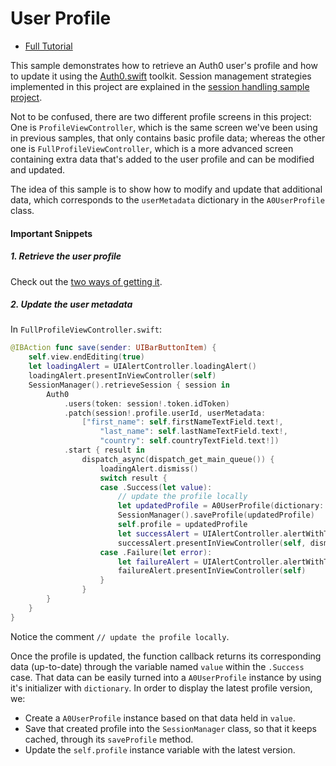 # User Profile 

- [Full Tutorial](https://auth0.com/docs/quickstart/native/ios-swift/04-user-profile)

This sample demonstrates how to retrieve an Auth0 user's profile and how to update it using the [Auth0.swift](https://github.com/auth0/Auth0.swift) toolkit. Session management strategies implemented in this project are explained in the [session handling sample project](/03-Session-Handling).

Not to be confused, there are two different profile screens in this project: One is `ProfileViewController`, which is the same screen we've been using in previous samples, that only contains basic profile data; whereas the other one is `FullProfileViewController`, which is a more advanced screen containing extra data that's added to the user profile and can be modified and updated.

The idea of this sample is to show how to modify and update that additional data, which corresponds to the `userMetadata` dictionary in the `A0UserProfile` class.

#### Important Snippets

##### 1. Retrieve the user profile

Check out the [two ways of getting it](/03-Session-Handling/).

##### 2. Update the user metadata

In `FullProfileViewController.swift`:

```swift
@IBAction func save(sender: UIBarButtonItem) {
    self.view.endEditing(true)
    let loadingAlert = UIAlertController.loadingAlert()
    loadingAlert.presentInViewController(self)
    SessionManager().retrieveSession { session in
        Auth0
            .users(token: session!.token.idToken)
            .patch(session!.profile.userId, userMetadata:
                ["first_name": self.firstNameTextField.text!,
                    "last_name": self.lastNameTextField.text!,
                    "country": self.countryTextField.text!])
            .start { result in
                dispatch_async(dispatch_get_main_queue()) {
                    loadingAlert.dismiss()
                    switch result {
                    case .Success(let value):
                        // update the profile locally
                        let updatedProfile = A0UserProfile(dictionary: value)
                        SessionManager().saveProfile(updatedProfile)
                        self.profile = updatedProfile
                        let successAlert = UIAlertController.alertWithTitle(nil, message: "Successfully updated profile!")
                        successAlert.presentInViewController(self, dismissAfter: 1.0)
                    case .Failure(let error):
                        let failureAlert = UIAlertController.alertWithTitle("Error", message: String(error), includeDoneButton: true)
                        failureAlert.presentInViewController(self)
                    }
                }
        }
    }
}
```

Notice the comment `// update the profile locally`. 

Once the profile is updated, the function callback returns its corresponding data (up-to-date) through the variable named `value` within the `.Success` case. That data can be easily turned into a `A0UserProfile` instance by using it's initializer with `dictionary`. In order to display the latest profile version, we:

- Create a `A0UserProfile` instance based on that data held in `value`.
- Save that created profile into the `SessionManager` class, so that it keeps cached, through its `saveProfile` method.
- Update the `self.profile` instance variable with the latest version.